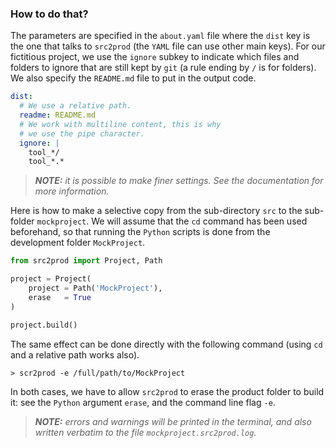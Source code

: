 ### How to do that?

The parameters are specified in the `about.yaml` file where the `dist` key is the one that talks to `src2prod` (the `YAML` file can use other main keys). For our fictitious project, we use the `ignore` subkey to indicate which files and folders to ignore that are still kept by `git` (a rule ending by `/` is for folders). We also specify the `README.md` file to put in the output code.

```yaml
dist:
  # We use a relative path.
  readme: README.md
  # We work with multiline content, this is why
  # we use the pipe character.
  ignore: |
    tool_*/
    tool_*.*
```

> ***NOTE:*** *it is possible to make finer settings. See the documentation for more information.*

Here is how to make a selective copy from the sub-directory `src` to the sub-folder `mockproject`. We will assume that the `cd` command has been used beforehand, so that running the `Python` scripts is done from the development folder `MockProject`.

~~~python
from src2prod import Project, Path

project = Project(
    project = Path('MockProject'),
    erase   = True
)

project.build()
~~~


The same effect can be done directly with the following command (using `cd` and a relative path works also).

~~~
> scr2prod -e /full/path/to/MockProject
~~~


In both cases, we have to allow `src2prod` to erase the product folder to build it: see the `Python` argument `erase`, and the command line flag `-e`.


>
> ***NOTE:*** *errors and warnings will be printed in the terminal, and also written verbatim to the file `mockproject.src2prod.log`.*
